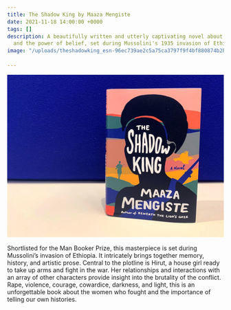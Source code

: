 ```yaml
---
title: The Shadow King by Maaza Mengiste
date: 2021-11-18 14:00:00 +0000
tags: []
description: A beautifully written and utterly captivating novel about female strength
  and the power of belief, set during Mussolini's 1935 invasion of Ethiopia
image: "/uploads/theshadowking_esn-96ec739ae2c5a75ca3797f9f4bf880874b2bb0a0.jpeg"

---
```

![](/uploads/theshadowking_esn-96ec739ae2c5a75ca3797f9f4bf880874b2bb0a0.jpeg)

Shortlisted for the Man Booker Prize, this masterpiece is set during Mussolini’s invasion of Ethiopia. It intricately brings together memory, history, and artistic prose. Central to the plotline is Hirut, a house girl ready to take up arms and fight in the war. Her relationships and interactions with an array of other characters provide insight into the brutality of the conflict. Rape, violence, courage, cowardice, darkness, and light, this is an unforgettable book about the women who fought and the importance of telling our own histories.